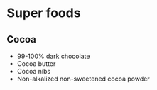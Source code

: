 # Super foods

## Cocoa

- 99-100% dark chocolate
- Cocoa butter
- Cocoa nibs
- Non-alkalized non-sweetened cocoa powder
